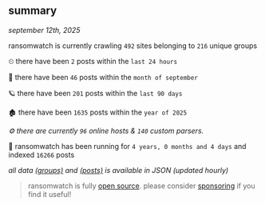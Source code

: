 
## summary
_september 12th, 2025_

ransomwatch is currently crawling `492` sites belonging to `216` unique groups

⏲ there have been `2` posts within the `last 24 hours`

🦈 there have been `46` posts within the `month of september`

🪐 there have been `201` posts within the `last 90 days`

🏚 there have been `1635` posts within the `year of 2025`

_⚙️ there are currently `96` online hosts & `140` custom parsers._

🦕 ransomwatch has been running for `4 years, 0 months and 4 days` and indexed `16266` posts

_all data  [(groups)](http://ransomwhat.telemetry.ltd/groups) and [(posts)](http://ransomwhat.telemetry.ltd/posts) is available in JSON (updated hourly)_

> ransomwatch is fully [open source](https://github.com/joshhighet/ransomwatch#ransomwatch--). please consider [sponsoring](https://github.com/sponsors/joshhighet) if you find it useful!
